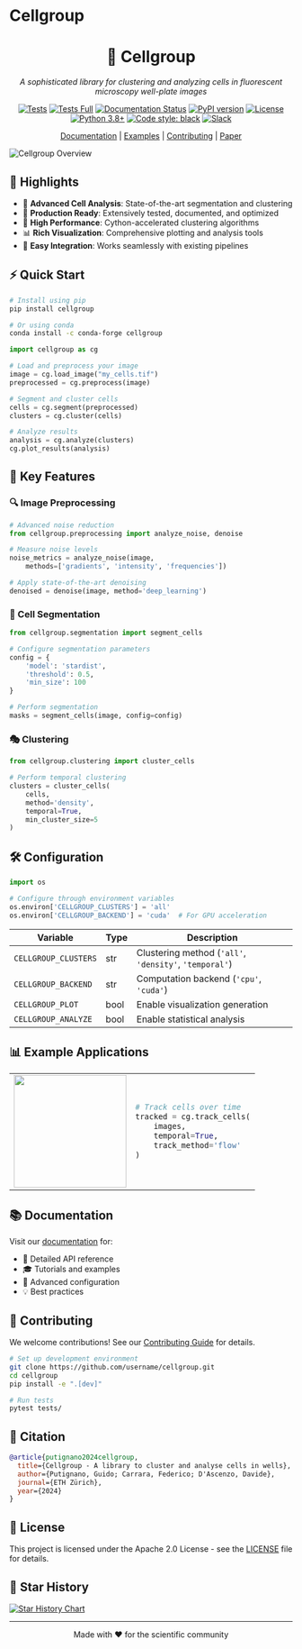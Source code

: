 # Cellgroup

<div align="center">

# 🔬 Cellgroup

*A sophisticated library for clustering and analyzing cells in fluorescent microscopy well-plate images*

[![Tests](https://github.com/username/cellgroup/actions/workflows/test_pr.yml/badge.svg)](https://github.com/username/cellgroup/actions/workflows/test_pr.yml)
[![Tests Full](https://github.com/username/cellgroup/actions/workflows/test_full.yml/badge.svg)](https://github.com/username/cellgroup/actions/workflows/test_full.yml)
[![Documentation Status](https://readthedocs.org/projects/cellgroup/badge/?version=latest)](https://cellgroup.readthedocs.io/en/latest/?badge=latest)
[![PyPI version](https://badge.fury.io/py/cellgroup.svg)](https://badge.fury.io/py/cellgroup)
[![License](https://img.shields.io/badge/License-Apache_2.0-blue.svg)](LICENSE)
[![Python 3.8+](https://img.shields.io/badge/python-3.8+-blue.svg)](https://www.python.org/downloads/release/python-380/)
[![Code style: black](https://img.shields.io/badge/code%20style-black-000000.svg)](https://github.com/psf/black)
[![Slack](https://img.shields.io/badge/chat-on%20slack-purple?logo=slack)](https://join.slack.com/t/cellgroup/shared_invite/...)

[Documentation](https://cellgroup.readthedocs.io/) |
[Examples](examples/) |
[Contributing](CONTRIBUTING.md) |
[Paper](https://arxiv.org/abs/...)

</div>

![Cellgroup Overview](docs/images/overview.png)

## 🌟 Highlights

- 🧬 **Advanced Cell Analysis**: State-of-the-art segmentation and clustering
- 🔧 **Production Ready**: Extensively tested, documented, and optimized
- 🚀 **High Performance**: Cython-accelerated clustering algorithms
- 📊 **Rich Visualization**: Comprehensive plotting and analysis tools
- 🤝 **Easy Integration**: Works seamlessly with existing pipelines

## ⚡️ Quick Start

```bash
# Install using pip
pip install cellgroup

# Or using conda
conda install -c conda-forge cellgroup
```

```python
import cellgroup as cg

# Load and preprocess your image
image = cg.load_image("my_cells.tif")
preprocessed = cg.preprocess(image)

# Segment and cluster cells
cells = cg.segment(preprocessed)
clusters = cg.cluster(cells)

# Analyze results
analysis = cg.analyze(clusters)
cg.plot_results(analysis)
```

## 🎯 Key Features

### 🔍 Image Preprocessing
```python
# Advanced noise reduction
from cellgroup.preprocessing import analyze_noise, denoise

# Measure noise levels
noise_metrics = analyze_noise(image, 
    methods=['gradients', 'intensity', 'frequencies'])

# Apply state-of-the-art denoising
denoised = denoise(image, method='deep_learning')
```

### 🧩 Cell Segmentation
```python
from cellgroup.segmentation import segment_cells

# Configure segmentation parameters
config = {
    'model': 'stardist',
    'threshold': 0.5,
    'min_size': 100
}

# Perform segmentation
masks = segment_cells(image, config=config)
```

### 🎭 Clustering
```python
from cellgroup.clustering import cluster_cells

# Perform temporal clustering
clusters = cluster_cells(
    cells,
    method='density',
    temporal=True,
    min_cluster_size=5
)
```

## 🛠 Configuration

```python
import os

# Configure through environment variables
os.environ['CELLGROUP_CLUSTERS'] = 'all'
os.environ['CELLGROUP_BACKEND'] = 'cuda'  # For GPU acceleration
```

| Variable | Type | Description |
|----------|------|-------------|
| `CELLGROUP_CLUSTERS` | str | Clustering method (`'all'`, `'density'`, `'temporal'`) |
| `CELLGROUP_BACKEND` | str | Computation backend (`'cpu'`, `'cuda'`) |
| `CELLGROUP_PLOT` | bool | Enable visualization generation |
| `CELLGROUP_ANALYZE` | bool | Enable statistical analysis |

## 📊 Example Applications

<table>
<tr>
<td>
<img src="docs/images/cell_tracking.gif" width="200"/>
</td>
<td>

```python
# Track cells over time
tracked = cg.track_cells(
    images,
    temporal=True,
    track_method='flow'
)
```

</td>
</tr>
</table>

## 📚 Documentation

Visit our [documentation](https://cellgroup.readthedocs.io/) for:
- 📖 Detailed API reference
- 🎓 Tutorials and examples
- 🔧 Advanced configuration
- 💡 Best practices

## 🤝 Contributing

We welcome contributions! See our [Contributing Guide](CONTRIBUTING.md) for details.

```bash
# Set up development environment
git clone https://github.com/username/cellgroup.git
cd cellgroup
pip install -e ".[dev]"

# Run tests
pytest tests/
```

## 📜 Citation

```bibtex
@article{putignano2024cellgroup,
  title={Cellgroup - A library to cluster and analyse cells in wells},
  author={Putignano, Guido; Carrara, Federico; D'Ascenzo, Davide},
  journal={ETH Zürich},
  year={2024}
}
```

## 📄 License

This project is licensed under the Apache 2.0 License - see the [LICENSE](LICENSE) file for details.

## 🌟 Star History

[![Star History Chart](https://api.star-history.com/svg?repos=username/cellgroup&type=Date)](https://star-history.com/#username/cellgroup&Date)

---

<div align="center">
Made with ❤️ for the scientific community
</div>